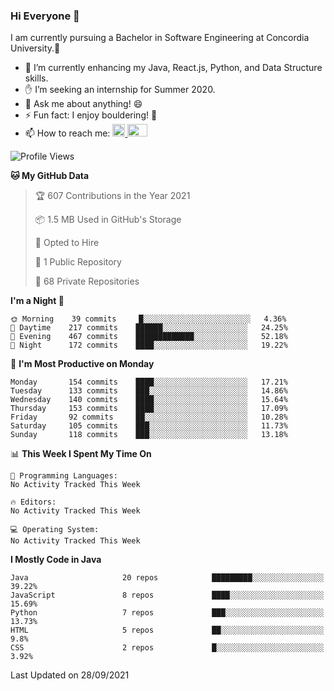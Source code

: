 ### Hi Everyone 👋
I am currently pursuing a Bachelor in Software Engineering at Concordia University.🏫

- 🌱 I’m currently enhancing my Java, React.js, Python, and Data Structure skills.
- ✋ I’m seeking an internship for Summer 2020.
- 💬 Ask me about anything! 😄
- ⚡ Fun fact: I enjoy bouldering! 🧗‍
- 📫 How to reach me: <a href="https://www.linkedin.com/in/siu-tong-ye/" target="_blank"> <img width="20px" width="32" src="https://cdn.jsdelivr.net/npm/simple-icons@v3/icons/linkedin.svg" /> </a> <a href="mailto:SiuTongYe@gmail.com" target="_blank"> <img height="20" width="32" src="https://cdn.jsdelivr.net/npm/simple-icons@v3/icons/gmail.svg" /> </a>

<!--START_SECTION:waka-->
![Profile Views](http://img.shields.io/badge/Profile%20Views-0-blue)

**🐱 My GitHub Data** 

> 🏆 607 Contributions in the Year 2021
 > 
> 📦 1.5 MB Used in GitHub's Storage 
 > 
> 💼 Opted to Hire
 > 
> 📜 1 Public Repository 
 > 
> 🔑 68 Private Repositories  
 > 
**I'm a Night 🦉** 

```text
🌞 Morning    39 commits     █░░░░░░░░░░░░░░░░░░░░░░░░   4.36% 
🌆 Daytime    217 commits    ██████░░░░░░░░░░░░░░░░░░░   24.25% 
🌃 Evening    467 commits    █████████████░░░░░░░░░░░░   52.18% 
🌙 Night      172 commits    ████░░░░░░░░░░░░░░░░░░░░░   19.22%

```
📅 **I'm Most Productive on Monday** 

```text
Monday       154 commits    ████░░░░░░░░░░░░░░░░░░░░░   17.21% 
Tuesday      133 commits    ███░░░░░░░░░░░░░░░░░░░░░░   14.86% 
Wednesday    140 commits    ████░░░░░░░░░░░░░░░░░░░░░   15.64% 
Thursday     153 commits    ████░░░░░░░░░░░░░░░░░░░░░   17.09% 
Friday       92 commits     ██░░░░░░░░░░░░░░░░░░░░░░░   10.28% 
Saturday     105 commits    ███░░░░░░░░░░░░░░░░░░░░░░   11.73% 
Sunday       118 commits    ███░░░░░░░░░░░░░░░░░░░░░░   13.18%

```


📊 **This Week I Spent My Time On** 

```text
💬 Programming Languages: 
No Activity Tracked This Week

🔥 Editors: 
No Activity Tracked This Week

💻 Operating System: 
No Activity Tracked This Week

```

**I Mostly Code in Java** 

```text
Java                     20 repos            █████████░░░░░░░░░░░░░░░░   39.22% 
JavaScript               8 repos             ████░░░░░░░░░░░░░░░░░░░░░   15.69% 
Python                   7 repos             ███░░░░░░░░░░░░░░░░░░░░░░   13.73% 
HTML                     5 repos             ██░░░░░░░░░░░░░░░░░░░░░░░   9.8% 
CSS                      2 repos             █░░░░░░░░░░░░░░░░░░░░░░░░   3.92%

```



 Last Updated on 28/09/2021
<!--END_SECTION:waka-->
